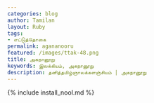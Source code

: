 ```yaml
---    
categories: blog    
author: Tamilan  
layout: Ruby  
tags:  
- எட்டுத்தொகை 
permalink: agananooru
featured: /images/ttak-48.png  
title: அகநானூறு
keywords: இலக்கியம், அகநானூறு
description: தனித்தமிழ்ஞாலக்களஞ்சியம் | அகநானூறு
--- 
```


{% include install_nool.md %}

